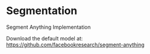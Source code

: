 # Segmentation
Segment Anything Implementation

Download the default model at: https://github.com/facebookresearch/segment-anything
